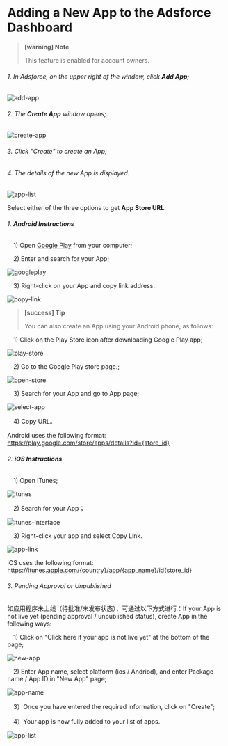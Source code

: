 # Adding a New App to the Adsforce Dashboard

> **[warning] Note**
>
> This feature is enabled for account owners.

###### 1. In Adsforce, on the upper right of the window, click **Add App**;

![add-app](add-app.png)

###### 2. The **Create App** window opens;
![create-app](create-app.png)

###### 3. Click "Create" to create an App;

###### 4. The details of the new App is displayed.
![app-list](app-list.png)

Select either of the three options to get **App Store URL**:

###### 1. **Android Instructions**

&ensp;&ensp;1) Open [Google Play](https://play.google.com/store)  from your computer;

&ensp;&ensp;2) Enter and search for your App;

![googleplay](googleplay.png)

&ensp;&ensp;3) Right-click on your App and copy link address.

![copy-link](copy-link.png)

> **[success] Tip**
>
> You can also create an App using your Android phone, as follows:


&ensp;&ensp;1) Click on the Play Store icon after downloading Google Play app;

![play-store](play-store.png)

&ensp;&ensp;2) Go to the Google Play store page.;

![open-store](open-store.png)

&ensp;&ensp;3) Search for your App and go to App page;

![select-app](select-app.png)

&ensp;&ensp;4) Copy URL。

Android uses the following format: https://play.google.com/store/apps/details?id={store_id}

###### 2. **iOS Instructions**

&ensp;&ensp;1) Open iTunes;

![itunes](itunes.png)

&ensp;&ensp;2) Search for your App；

![itunes-interface](itunes-interface.png)

&ensp;&ensp;3) Right-click your app and select Copy Link.

![app-link](app-link.png)

iOS uses the following format: https://itunes.apple.com/{country}/app/{app_name}/id{store_id}

###### 3. Pending Approval or Unpublished
如应用程序未上线（待批准/未发布状态），可通过以下方式进行：If your App is not live yet (pending approval / unpublished status), create App in the following ways:

&ensp;&ensp;1) Click on "Click here if your app is not live yet" at the bottom of the page;

![new-app](new-app.png)

&ensp;&ensp;2) Enter App name, select platform (ios / Andriod), and enter Package name / App ID  in "New App" page;

![app-name](app-name.png)

&ensp;&ensp;3）Once you have entered the required information, click on "Create";

&ensp;&ensp;4）Your app is now fully added to your list of apps.

![app-list](app-list.png)

